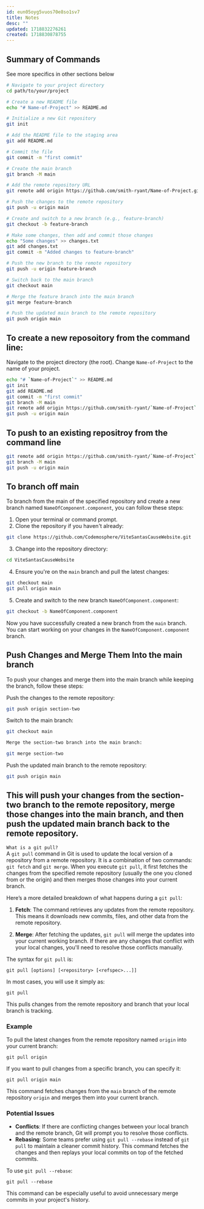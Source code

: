 ```yaml
---
id: eun05oyg5vuos70e8so1sv7
title: Notes
desc: ""
updated: 1718832276261
created: 1718830878755
---
```


## Summary of Commands

See more specifics in other sections below

```bash
# Navigate to your project directory
cd path/to/your/project

# Create a new README file
echo "# Name-of-Project" >> README.md

# Initialize a new Git repository
git init

# Add the README file to the staging area
git add README.md

# Commit the file
git commit -m "first commit"

# Create the main branch
git branch -M main

# Add the remote repository URL
git remote add origin https://github.com/smith-ryant/Name-of-Project.git

# Push the changes to the remote repository
git push -u origin main

# Create and switch to a new branch (e.g., feature-branch)
git checkout -b feature-branch

# Make some changes, then add and commit those changes
echo "Some changes" >> changes.txt
git add changes.txt
git commit -m "Added changes to feature-branch"

# Push the new branch to the remote repository
git push -u origin feature-branch

# Switch back to the main branch
git checkout main

# Merge the feature branch into the main branch
git merge feature-branch

# Push the updated main branch to the remote repository
git push origin main
```

## To create a new reposoitory from the command line:

Navigate to the project directory (the root).
Change `Name-of-Project` to the name of your project.

```bash
echo "# `Name-of-Project`" >> README.md
git init
git add README.md
git commit -m "first commit"
git branch -M main
git remote add origin https://github.com/smith-ryant/`Name-of-Project`.git
git push -u origin main
```

## To push to an existing repositroy from the command line

```bash
git remote add origin https://github.com/smith-ryant/`Name-of-Project`.git
git branch -M main
git push -u origin main
```

## To branch off main

To branch from the main of the specified repository and create a new branch named `NameOfComponent.component`, you can follow these steps:

1. Open your terminal or command prompt.
2. Clone the repository if you haven't already:

```bash
git clone https://github.com/Codemosphere/ViteSantasCauseWebsite.git
```

3. Change into the repository directory:

```bash
cd ViteSantasCauseWebsite
```

4. Ensure you're on the `main` branch and pull the latest changes:

```bash
git checkout main
git pull origin main
```

5. Create and switch to the new branch `NameOfComponent.component`:

```bash
git checkout -b NameOfComponent.component
```

Now you have successfully created a new branch from the `main` branch. You can start working on your changes in the `NameOfComponent.component` branch.

## Push Changes and Merge Them Into the main branch

To push your changes and merge them into the main branch while keeping the branch, follow these steps:

Push the changes to the remote repository:

```bash
git push origin section-two
```

Switch to the main branch:

```bash
git checkout main

Merge the section-two branch into the main branch:
```

```bash
git merge section-two
```

Push the updated main branch to the remote repository:

```bash
git push origin main
```

## This will push your changes from the section-two branch to the remote repository, merge those changes into the main branch, and then push the updated main branch back to the remote repository.

`What is a git pull?`  
A `git pull` command in Git is used to update the local version of a repository from a remote repository. It is a combination of two commands: `git fetch` and `git merge`. When you execute `git pull`, it first fetches the changes from the specified remote repository (usually the one you cloned from or the origin) and then merges those changes into your current branch.

Here’s a more detailed breakdown of what happens during a `git pull`:

1. **Fetch**: The command retrieves any updates from the remote repository. This means it downloads new commits, files, and other data from the remote repository.

2. **Merge**: After fetching the updates, `git pull` will merge the updates into your current working branch. If there are any changes that conflict with your local changes, you'll need to resolve those conflicts manually.

The syntax for `git pull` is:

```
git pull [options] [<repository> [<refspec>...]]
```

In most cases, you will use it simply as:

```
git pull
```

This pulls changes from the remote repository and branch that your local branch is tracking.

### Example

To pull the latest changes from the remote repository named `origin` into your current branch:

```
git pull origin
```

If you want to pull changes from a specific branch, you can specify it:

```
git pull origin main
```

This command fetches changes from the `main` branch of the remote repository `origin` and merges them into your current branch.

### Potential Issues

- **Conflicts**: If there are conflicting changes between your local branch and the remote branch, Git will prompt you to resolve those conflicts.
- **Rebasing**: Some teams prefer using `git pull --rebase` instead of `git pull` to maintain a cleaner commit history. This command fetches the changes and then replays your local commits on top of the fetched commits.

To use `git pull --rebase`:

```
git pull --rebase
```

This command can be especially useful to avoid unnecessary merge commits in your project's history.
